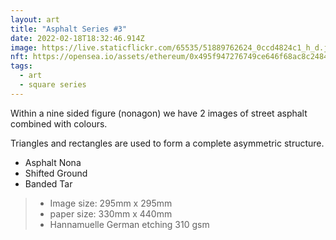 ```yaml
---
layout: art
title: "Asphalt Series #3"
date: 2022-02-18T18:32:46.914Z
image: https://live.staticflickr.com/65535/51889762624_0ccd4824c1_h_d.jpg
nft: https://opensea.io/assets/ethereum/0x495f947276749ce646f68ac8c248420045cb7b5e/48162648330355413914028108631647327469322174667090404439099707898610434703364/
tags:
  - art
  - square series
---
```

Within a nine sided figure (nonagon) we have 2 images of street asphalt combined with colours.

Triangles and rectangles are used to form a complete asymmetric structure.

* Asphalt Nona 
* Shifted Ground
* Banded Tar

> - Image size: 295mm x 295mm
> - paper size: 330mm x 440mm
> - Hannamuelle German etching 310 gsm 